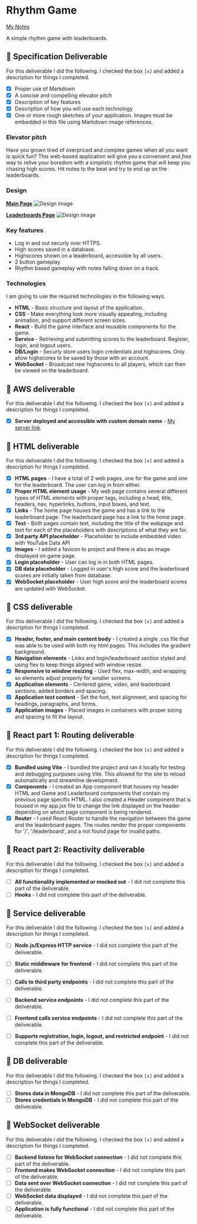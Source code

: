 # Rhythm Game

[My Notes](notes.md)

A simple rhythm game with leaderboards.


## 🚀 Specification Deliverable

For this deliverable I did the following. I checked the box `[x]` and added a description for things I completed.

- [x] Proper use of Markdown
- [x] A concise and compelling elevator pitch
- [x] Description of key features
- [x] Description of how you will use each technology
- [x] One or more rough sketches of your application. Images must be embedded in this file using Markdown image references.

### Elevator pitch

Have you grown tired of overpriced and complex games when all you want is quick fun? This web-based application will give you a convenient and *free* way to relive your boredom with a simplistic rhythm game that will keep you chasing high scores. Hit notes to the beat and try to end up on the leaderboards.

### Design

<ins>**Main Page**</ins>
![Design image](images/specification_mock_up_main_page.png)

<ins>**Leaderboards Page**</ins>
![Design image](images/specification_mock_up_leaderboard.png)


### Key features

- Log in and out securly over HTTPS.
- High scores saved in a database.
- Highscores shown on a leaderboard, accessible by all users.
- 2 button gameplay
- Rhythm based gameplay with notes falling down on a track.

### Technologies

I am going to use the required technologies in the following ways.

- **HTML** - Basic structure and layout of the application.
- **CSS** - Make everything look more visually appealing, including animation, and support different screen sizes.
- **React** - Build the game interface and reusable components for the game.
- **Service** - Retrieving and submitting scores to the leaderboard. Register, login, and logout users.
- **DB/Login** - Securly store users login credentials and highscores. Only allow highscores to be saved by those with an account.
- **WebSocket** - Broadcast new highscores to all players, which can then be viewed on the leaderboard.

## 🚀 AWS deliverable

For this deliverable I did the following. I checked the box `[x]` and added a description for things I completed.

- [x] **Server deployed and accessible with custom domain name** - [My server link](https://rhythmmonkey.click).

## 🚀 HTML deliverable

For this deliverable I did the following. I checked the box `[x]` and added a description for things I completed.

- [x] **HTML pages** - I have a total of 2 web pages, one for the game and one for the leaderboard. The user can log in from either. 
- [x] **Proper HTML element usage** - My web page contains several different types of HTML elements with proper tags, including a head, title, headers, nav, hyperlinks, buttons, input boxes, and text. 
- [x] **Links** - The home page houses the game and has a link to the leaderboard page. The leaderboard page has a link to the home page.
- [x] **Text** - Both pages contain text, including the title of the webpage and text for each of the placeholders with descriptions of what they are for.
- [x] **3rd party API placeholder** - Placeholder to include embedded video with YouTube Data API
- [x] **Images** - I added a favicon to project and there is also an image displayed on game page.
- [x] **Login placeholder** - User can log in in both HTML pages.
- [x] **DB data placeholder** - Logged in user's high score and the leaderboard scores are initially taken from database.
- [x] **WebSocket placeholder** - User high score and the leaderboard scores are updated with WebSocket.

## 🚀 CSS deliverable

For this deliverable I did the following. I checked the box `[x]` and added a description for things I completed.

- [x] **Header, footer, and main content body** - I created a single .css file that was able to be used with both my html pages. This includes the gradient background.
- [x] **Navigation elements** - Links and login/leaderboard section styled and using flex to keep things aligned with window resize.
- [x] **Responsive to window resizing** - Used flex, max-width, and wrapping so elements adjust properly for smaller screens.  
- [x] **Application elements** - Centered game, video, and leaderboard sections; added borders and spacing. 
- [x] **Application text content** - Set the font, text alignment, and spacing for headings, paragraphs, and forms. 
- [x] **Application images** - Placed images in containers with proper sizing and spacing to fit the layout.

## 🚀 React part 1: Routing deliverable

For this deliverable I did the following. I checked the box `[x]` and added a description for things I completed.

- [x] **Bundled using Vite** - I bundled the project and ran it locally for testing and debugging purposes using Vite. This allowed for the site to reload automatically and streamline development.
- [x] **Components** - I created an App component that houses my header HTML and Game and Leaderboard components that contain my previous page specific HTML. I also created a Header component that is housed in my app.jsx file to change the link displayed on the header depending on which page component is being rendered.
- [x] **Router** - I used React Router to handle the navigation between the game and the leaderboard pages. The routes render the proper components for '/', '/leaderboard', and a not found page for invalid paths.

## 🚀 React part 2: Reactivity deliverable

For this deliverable I did the following. I checked the box `[x]` and added a description for things I completed.

- [ ] **All functionality implemented or mocked out** - I did not complete this part of the deliverable.
- [ ] **Hooks** - I did not complete this part of the deliverable.

## 🚀 Service deliverable

For this deliverable I did the following. I checked the box `[x]` and added a description for things I completed.

- [ ] **Node.js/Express HTTP service** - I did not complete this part of the deliverable.
- [ ] **Static middleware for frontend** - I did not complete this part of the deliverable.
- [ ] **Calls to third party endpoints** - I did not complete this part of the deliverable.
- [ ] **Backend service endpoints** - I did not complete this part of the deliverable.
- [ ] **Frontend calls service endpoints** - I did not complete this part of the deliverable.
- [ ] **Supports registration, login, logout, and restricted endpoint** - I did not complete this part of the deliverable.


## 🚀 DB deliverable

For this deliverable I did the following. I checked the box `[x]` and added a description for things I completed.

- [ ] **Stores data in MongoDB** - I did not complete this part of the deliverable.
- [ ] **Stores credentials in MongoDB** - I did not complete this part of the deliverable.

## 🚀 WebSocket deliverable

For this deliverable I did the following. I checked the box `[x]` and added a description for things I completed.

- [ ] **Backend listens for WebSocket connection** - I did not complete this part of the deliverable.
- [ ] **Frontend makes WebSocket connection** - I did not complete this part of the deliverable.
- [ ] **Data sent over WebSocket connection** - I did not complete this part of the deliverable.
- [ ] **WebSocket data displayed** - I did not complete this part of the deliverable.
- [ ] **Application is fully functional** - I did not complete this part of the deliverable.
